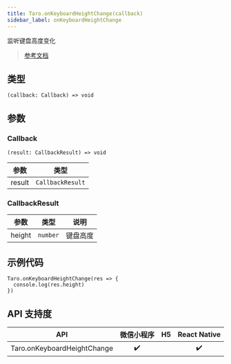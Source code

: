 ```yaml
---
title: Taro.onKeyboardHeightChange(callback)
sidebar_label: onKeyboardHeightChange
---
```


监听键盘高度变化

> [参考文档](https://developers.weixin.qq.com/miniprogram/dev/api/ui/keyboard/wx.onKeyboardHeightChange.html)

## 类型

```tsx
(callback: Callback) => void
```

## 参数

### Callback

```tsx
(result: CallbackResult) => void
```

<table>
  <thead>
    <tr>
      <th>参数</th>
      <th>类型</th>
    </tr>
  </thead>
  <tbody>
    <tr>
      <td>result</td>
      <td><code>CallbackResult</code></td>
    </tr>
  </tbody>
</table>

### CallbackResult

<table>
  <thead>
    <tr>
      <th>参数</th>
      <th>类型</th>
      <th>说明</th>
    </tr>
  </thead>
  <tbody>
    <tr>
      <td>height</td>
      <td><code>number</code></td>
      <td>键盘高度</td>
    </tr>
  </tbody>
</table>

## 示例代码

```tsx
Taro.onKeyboardHeightChange(res => {
  console.log(res.height)
})
```

## API 支持度

|             API             | 微信小程序 | H5 | React Native |
|:---------------------------:|:-----:|:--:|:------------:|
| Taro.onKeyboardHeightChange |  ✔️   |    |      ✔️      |
